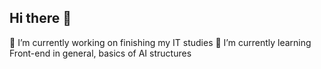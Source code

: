 ## Hi there 👋

🔭 I’m currently working on finishing my IT studies
🌱 I’m currently learning Front-end in general, basics of AI structures
